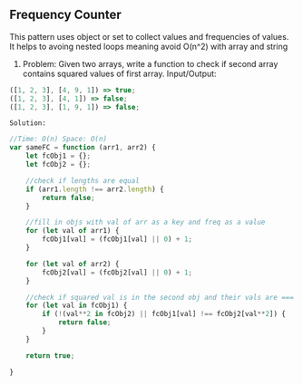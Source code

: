 ## Frequency Counter

This pattern uses object or set to collect values and frequencies of values. It helps to avoing nested loops meaning avoid O(n^2) with array and string

1. Problem: Given two arrays, write a function to check if second array contains squared values of first array.
    Input/Output:
```javascript
([1, 2, 3], [4, 9, 1]) => true;
([1, 2, 3], [4, 1]) => false;
([1, 2, 3], [1, 9, 1]) => false;
```
    Solution:

```javascript
//Time: O(n) Space: O(n)
var sameFC = function (arr1, arr2) {
    let fcObj1 = {};
    let fcObj2 = {};

    //check if lengths are equal
    if (arr1.length !== arr2.length) {
        return false;
    }

    //fill in objs with val of arr as a key and freq as a value
    for (let val of arr1) {
        fcObj1[val] = (fcObj1[val] || 0) + 1;
    }

    for (let val of arr2) {
        fcObj2[val] = (fcObj2[val] || 0) + 1;
    }

    //check if squared val is in the second obj and their vals are ===
    for (let val in fcObj1) {
        if (!(val**2 in fcObj2) || fcObj1[val] !== fcObj2[val**2]) {
            return false;
        } 
    }

    return true;

}
```
